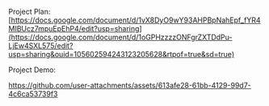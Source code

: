 Project Plan: [https://docs.google.com/document/d/1vX8DyO9wY93AHPBpNahEpf_fYR4MIBUcz7mpuEpEhP4/edit?usp=sharing](https://docs.google.com/document/d/1oGPHzzzzONFgrZXTDdPu-LjEw4SXL575/edit?usp=sharing&ouid=105602594243123205628&rtpof=true&sd=true)

Project Demo: 

https://github.com/user-attachments/assets/613afe28-61bb-4129-99d7-4c6ca53739f3

